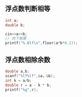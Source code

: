 <!--
 * @Description: 
 * @Version: 1.0
 * @Author: DaLao
 * @Email: dalao_li@163.com
 * @Date: 2021-11-30 22:55:19
 * @LastEditors: DaLao
 * @LastEditTime: 2022-01-02 13:27:38
-->

## 浮点数判断相等

```c
int a;
double b;

cin>>a>>b;
// 向下取整
printf("%.0lf\n",floor(a*b*0.1));
```

## 浮点数相除余数

```c
double a,b;
scanf("%lf%lf",&a，&b);
int k = a/b;
double r = a - k * b;
printf("%g",r);
```